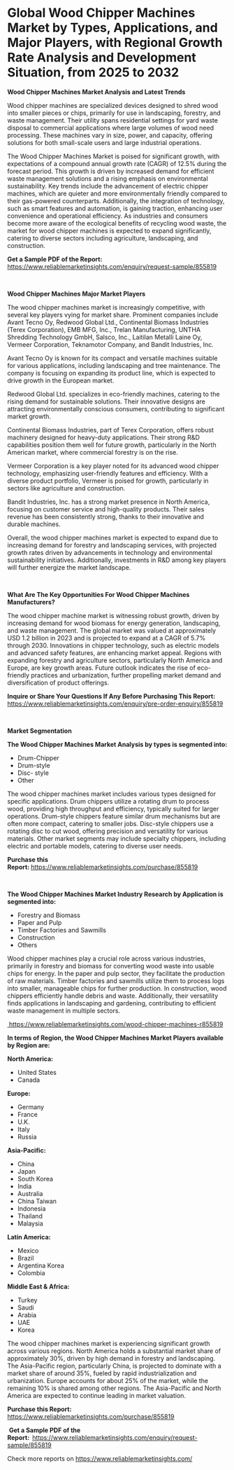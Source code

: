 <p><h1>Global Wood Chipper Machines Market by Types, Applications, and Major Players, with Regional Growth Rate Analysis and Development Situation, from 2025 to 2032</h1></p><p><strong>Wood Chipper Machines Market Analysis and Latest Trends</strong></p>
<p><p>Wood chipper machines are specialized devices designed to shred wood into smaller pieces or chips, primarily for use in landscaping, forestry, and waste management. Their utility spans residential settings for yard waste disposal to commercial applications where large volumes of wood need processing. These machines vary in size, power, and capacity, offering solutions for both small-scale users and large industrial operations.</p><p>The Wood Chipper Machines Market is poised for significant growth, with expectations of a compound annual growth rate (CAGR) of 12.5% during the forecast period. This growth is driven by increased demand for efficient waste management solutions and a rising emphasis on environmental sustainability. Key trends include the advancement of electric chipper machines, which are quieter and more environmentally friendly compared to their gas-powered counterparts. Additionally, the integration of technology, such as smart features and automation, is gaining traction, enhancing user convenience and operational efficiency. As industries and consumers become more aware of the ecological benefits of recycling wood waste, the market for wood chipper machines is expected to expand significantly, catering to diverse sectors including agriculture, landscaping, and construction.</p></p>
<p><strong>Get a Sample PDF of the Report:&nbsp;</strong> <a href="https://www.reliablemarketinsights.com/enquiry/request-sample/855819?utm_campaign=2338&utm_medium=2&utm_source=Github&utm_content=ia&utm_term=16022025&utm_id=wood-chipper-machines">https://www.reliablemarketinsights.com/enquiry/request-sample/855819</a></p>
<p>&nbsp;</p>
<p><strong>Wood Chipper Machines Major Market Players</strong></p>
<p><p>The wood chipper machines market is increasingly competitive, with several key players vying for market share. Prominent companies include Avant Tecno Oy, Redwood Global Ltd., Continental Biomass Industries (Terex Corporation), EMB MFG, Inc., Trelan Manufacturing, UNTHA Shredding Technology GmbH, Salsco, Inc., Laitilan Metalli Laine Oy, Vermeer Corporation, Teknamotor Company, and Bandit Industries, Inc.</p><p>Avant Tecno Oy is known for its compact and versatile machines suitable for various applications, including landscaping and tree maintenance. The company is focusing on expanding its product line, which is expected to drive growth in the European market.</p><p>Redwood Global Ltd. specializes in eco-friendly machines, catering to the rising demand for sustainable solutions. Their innovative designs are attracting environmentally conscious consumers, contributing to significant market growth.</p><p>Continental Biomass Industries, part of Terex Corporation, offers robust machinery designed for heavy-duty applications. Their strong R&D capabilities position them well for future growth, particularly in the North American market, where commercial forestry is on the rise.</p><p>Vermeer Corporation is a key player noted for its advanced wood chipper technology, emphasizing user-friendly features and efficiency. With a diverse product portfolio, Vermeer is poised for growth, particularly in sectors like agriculture and construction.</p><p>Bandit Industries, Inc. has a strong market presence in North America, focusing on customer service and high-quality products. Their sales revenue has been consistently strong, thanks to their innovative and durable machines.</p><p>Overall, the wood chipper machines market is expected to expand due to increasing demand for forestry and landscaping services, with projected growth rates driven by advancements in technology and environmental sustainability initiatives. Additionally, investments in R&D among key players will further energize the market landscape.</p></p>
<p>&nbsp;</p>
<p><strong>What Are The Key Opportunities For Wood Chipper Machines Manufacturers?</strong></p>
<p><p>The wood chipper machine market is witnessing robust growth, driven by increasing demand for wood biomass for energy generation, landscaping, and waste management. The global market was valued at approximately USD 1.2 billion in 2023 and is projected to expand at a CAGR of 5.7% through 2030. Innovations in chipper technology, such as electric models and advanced safety features, are enhancing market appeal. Regions with expanding forestry and agriculture sectors, particularly North America and Europe, are key growth areas. Future outlook indicates the rise of eco-friendly practices and urbanization, further propelling market demand and diversification of product offerings.</p></p>
<p><strong>Inquire or Share Your Questions If Any Before Purchasing This Report:</strong> <a href="https://www.reliablemarketinsights.com/enquiry/pre-order-enquiry/855819?utm_campaign=2338&utm_medium=2&utm_source=Github&utm_content=ia&utm_term=16022025&utm_id=wood-chipper-machines">https://www.reliablemarketinsights.com/enquiry/pre-order-enquiry/855819</a></p>
<p>&nbsp;</p>
<p><strong>Market Segmentation</strong></p>
<p><strong>The Wood Chipper Machines Market Analysis by types is segmented into:</strong></p>
<p><ul><li>Drum-Chipper</li><li>Drum-style</li><li>Disc- style</li><li>Other</li></ul></p>
<p><p>The wood chipper machines market includes various types designed for specific applications. Drum chippers utilize a rotating drum to process wood, providing high throughput and efficiency, typically suited for larger operations. Drum-style chippers feature similar drum mechanisms but are often more compact, catering to smaller jobs. Disc-style chippers use a rotating disc to cut wood, offering precision and versatility for various materials. Other market segments may include specialty chippers, including electric and portable models, catering to diverse user needs.</p></p>
<p><strong>Purchase this Report:&nbsp;</strong><a href="https://www.reliablemarketinsights.com/purchase/855819?utm_campaign=2338&utm_medium=2&utm_source=Github&utm_content=ia&utm_term=16022025&utm_id=wood-chipper-machines">https://www.reliablemarketinsights.com/purchase/855819</a></p>
<p>&nbsp;</p>
<p><strong>The Wood Chipper Machines Market Industry Research by Application is segmented into:</strong></p>
<p><ul><li>Forestry and Biomass</li><li>Paper and Pulp</li><li>Timber Factories and Sawmills</li><li>Construction</li><li>Others</li></ul></p>
<p><p>Wood chipper machines play a crucial role across various industries, primarily in forestry and biomass for converting wood waste into usable chips for energy. In the paper and pulp sector, they facilitate the production of raw materials. Timber factories and sawmills utilize them to process logs into smaller, manageable chips for further production. In construction, wood chippers efficiently handle debris and waste. Additionally, their versatility finds applications in landscaping and gardening, contributing to efficient waste management in multiple sectors.</p></p>
<p><a href="https://www.reliablemarketinsights.com/wood-chipper-machines-r855819?utm_campaign=2338&utm_medium=2&utm_source=Github&utm_content=ia&utm_term=16022025&utm_id=wood-chipper-machines">&nbsp;https://www.reliablemarketinsights.com/wood-chipper-machines-r855819</a></p>
<p><strong>In terms of Region, the Wood Chipper Machines Market Players available by Region are:</strong></p>
<p>
    <p> <strong> North America: </strong>
        <ul>
            <li>United States</li>
            <li>Canada</li>
        </ul>
        </p> 
    <p> <strong> Europe: </strong>
        <ul>
            <li>Germany</li>
            <li>France</li>
            <li>U.K.</li>
            <li>Italy</li>
            <li>Russia</li>
        </ul>
        </p> 
    <p> <strong> Asia-Pacific: </strong>
        <ul>
            <li>China</li>
            <li>Japan</li>
            <li>South Korea</li>
            <li>India</li>
            <li>Australia</li>
            <li>China Taiwan</li>
            <li>Indonesia</li>
            <li>Thailand</li>
            <li>Malaysia</li>
        </ul>
        </p> 
    <p> <strong> Latin America: </strong>
        <ul>
            <li>Mexico</li>
            <li>Brazil</li>
            <li>Argentina Korea</li>
            <li>Colombia</li>
        </ul>
        </p> 
    <p> <strong> Middle East & Africa: </strong>
        <ul>
            <li>Turkey</li>
            <li>Saudi</li>
            <li>Arabia</li>
            <li>UAE</li>
            <li>Korea</li>
        </ul>
    </p>
    </p>
<p><p>The wood chipper machines market is experiencing significant growth across various regions. North America holds a substantial market share of approximately 30%, driven by high demand in forestry and landscaping. The Asia-Pacific region, particularly China, is projected to dominate with a market share of around 35%, fueled by rapid industrialization and urbanization. Europe accounts for about 25% of the market, while the remaining 10% is shared among other regions. The Asia-Pacific and North America are expected to continue leading in market valuation.</p></p>
<p><strong>Purchase this Report: </strong><a href="https://www.reliablemarketinsights.com/purchase/855819?utm_campaign=2338&utm_medium=2&utm_source=Github&utm_content=ia&utm_term=16022025&utm_id=wood-chipper-machines">https://www.reliablemarketinsights.com/purchase/855819</a></p>
<p>&nbsp;<strong>Get a Sample PDF of the Report:&nbsp;&nbsp;</strong><a href="https://www.reliablemarketinsights.com/enquiry/request-sample/855819?utm_campaign=2338&utm_medium=2&utm_source=Github&utm_content=ia&utm_term=16022025&utm_id=wood-chipper-machines">https://www.reliablemarketinsights.com/enquiry/request-sample/855819</a></p>
<p><strong></strong></p>
<p>Check more reports on <a href="https://www.reliablemarketinsights.com/?utm_campaign=2338&utm_medium=2&utm_source=Github&utm_content=ia&utm_term=16022025&utm_id=wood-chipper-machines">https://www.reliablemarketinsights.com/</a></p>